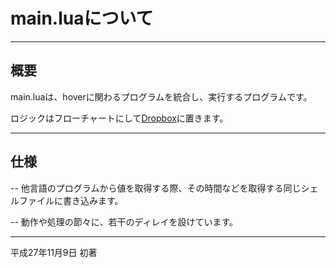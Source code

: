 # main.luaについて
---
## 概要

main.luaは、hoverに関わるプログラムを統合し、実行するプログラムです。  

ロジックはフローチャートにして[Dropbox](https://www.dropbox.com/home/HMU/2015%E5%B9%B4%E5%BA%A6/hover?preview=flow.gif)に置きます。  

---
## 仕様

-- 他言語のプログラムから値を取得する際、その時間などを取得する同じシェルファイルに書き込みます。

-- 動作や処理の節々に、若干のディレイを設けています。

---
  

平成27年11月9日 初著